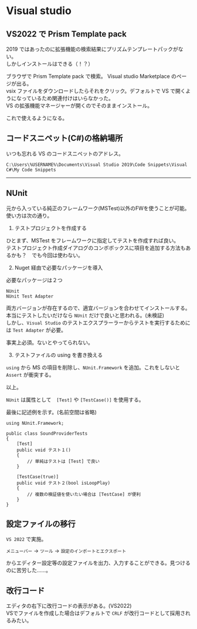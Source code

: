 # Visual studio

## VS2022 で Prism Template pack

2019 ではあったのに拡張機能の検索結果にプリズムテンプレートパックがない。  
しかしインストールはできる（！？）  

ブラウザで Prism Template pack で検索。 Visual studio Marketplace のページが出る。  
vsix ファイルをダウンロードしたらそれをクリック。デフォルトで VS で開くようになっているため関連付けはいらなかった。  
VS の拡張機能マネージャーが開くのでそのままインストール。

これで使えるようになる。

## コードスニペット(C#)の格納場所

いつも忘れる VS のコードスニペットのアドレス。

    C:\Users\%USERNAME%\Documents\Visual Studio 2019\Code Snippets\Visual C#\My Code Snippets

---

## NUnit

元から入っている純正のフレームワーク(MSTest)以外のFWを使うことが可能。使い方は次の通り。

1. テストプロジェクトを作成する

ひとまず、MSTest をフレームワークに指定してテストを作成すれば良い。  
テストプロジェクト作成ダイアログのコンボボックスに項目を追加する方法もあるかも？　でも今回は使わない。

2. Nuget 経由で必要なパッケージを導入

必要なパッケージは２つ

    NUnit
    NUnit Test Adapter

両方バージョンが存在するので、適宜バージョンを合わせてインストールする。  
本当にテストしたいだけなら `NUnit` だけで良いと思われる。(未検証)  
しかし、`Visual Studio` のテストエクスプラーラーからテストを実行するためには `Test Adapter` が必要。

事実上必須。ないとやってられない。

3. テストファイルの using を書き換える

`using` から MS の項目を削除し、`NUnit.Framework` を追加。これをしないと `Assert` が衝突する。

以上。  

`NUnit` は属性として　`[Test]` や `[TestCase()]` を使用する。

最後に記述例を示す。(名前空間は省略)

    using NUnit.Framework;

    public class SoundProviderTests
    {
        [Test]
        public void テスト１()
        {
            // 単純はテストは [Test] で良い
        }

        [TestCase(true)]
        public void テスト２(bool isLoopPlay)
        {
            // 複数の検証値を使いたい場合は [TestCase] が便利
        }
    }

## 設定ファイルの移行

`VS 2022` で実施。

`メニューバー` -> `ツール` -> `設定のインポートとエクスポート` 

からエディター設定等の設定ファイルを出力、入力することができる。見つけるのに苦労した……。

## 改行コード

エディタの右下に改行コードの表示がある。(VS2022)  
VSでファイルを作成した場合はデフォルトで `CRLF` が改行コードとして採用されるみたい。
